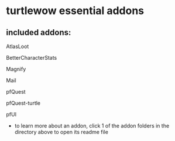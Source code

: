 # turtlewow essential addons

included addons:
--------

AtlasLoot

BetterCharacterStats

Magnify

Mail

pfQuest

pfQuest-turtle

pfUI

- to learn more about an addon, click 1 of the addon folders in the directory above to open its readme file
